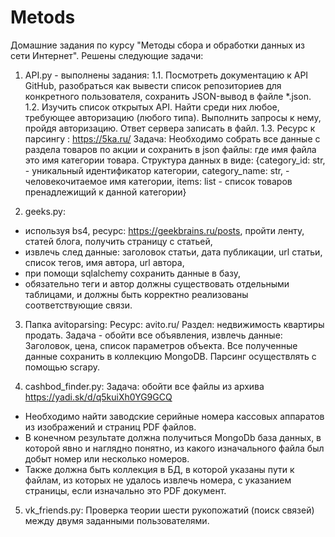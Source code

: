 # Metods

Домашние задания по курсу "Методы сбора и обработки данных из сети Интернет". Решены следующие задачи:

1. API.py - выполнены задания:
1.1. Посмотреть документацию к API GitHub, разобраться как вывести список репозиториев для конкретного пользователя, сохранить JSON-вывод в файле *.json.
1.2. Изучить список открытых API. Найти среди них любое, требующее авторизацию (любого типа). Выполнить запросы к нему, пройдя авторизацию. Ответ сервера записать в файл.
1.3. Ресурс к парсингу : https://5ka.ru/
Задача:
Необходимо собрать все данные с раздела товаров по акции и сохранить в json файлы: где имя файла это имя категории товара.
Структура данных в виде:
{category_id: str,  - уникальный идентификатор категории,
category_name: str, - человекочитаемое имя категории,
items: list - список товаров пренадлежищий к данной категории}

2. geeks.py:
- используя bs4, ресурс: https://geekbrains.ru/posts, пройти ленту, статей блога, получить страницу с статьей, 
- извлечь след данные: заголовок статьи, дата публикации, url статьи, список тегов, имя автора, url автора,
- при помощи sqlalchemy сохранить данные в базу,
- обязательно теги и автор должны существовать отдельными таблицами, и должны быть корректно реализованы соответствующие связи.

3. Папка avitoparsing:
Ресурс: avito.ru/
Раздел: недвижимость квартиры продать.
Задача - обойти все объявления, извлечь данные: Заголовок, цена, список параметров объекта. Все полученные данные сохранить в коллекцию MongoDB.
Парсинг осуществлять с помощью scrapy.

4. cashbod_finder.py:
Задача: обойти все файлы из архива https://yadi.sk/d/q5kuiXh0YG9GCQ
- Необходимо найти заводские серийные номера кассовых аппаратов из изображений и страниц PDF файлов.
- В конечном результате должна получиться MongoDb база данных, в которой явно и наглядно понятно, из какого изначального файла был добыт номер или несколько номеров.
- Также должна быть коллекция в БД, в которой указаны пути к файлам, из которых не удалось извлечь номера, с указанием страницы, если изначально это PDF документ.

5. vk_friends.py:
Проверка теории шести рукопожатий (поиск связей) между двумя заданными пользователями.

